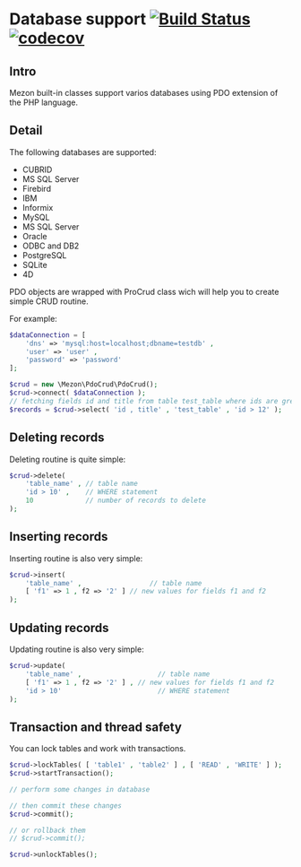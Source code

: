# Database support [![Build Status](https://travis-ci.com/alexdodonov/mezon-pdocrud.svg?branch=master)](https://travis-ci.com/alexdodonov/mezon-pdocrud) [![codecov](https://codecov.io/gh/alexdodonov/mezon-pdocrud/branch/master/graph/badge.svg)](https://codecov.io/gh/alexdodonov/mezon-pdocrud)
## Intro
Mezon built-in classes support varios databases using PDO extension of the PHP language.

## Detail
The following databases are supported:

- CUBRID
- MS SQL Server
- Firebird
- IBM
- Informix
- MySQL
- MS SQL Server
- Oracle
- ODBC and DB2
- PostgreSQL
- SQLite
- 4D

PDO objects are wrapped with ProCrud class wich will help you to create simple CRUD routine.

For example:

```PHP
$dataConnection = [
    'dns' => 'mysql:host=localhost;dbname=testdb' , 
    'user' => 'user' ,
    'password' => 'password'
];

$crud = new \Mezon\PdoCrud\PdoCrud();
$crud->connect( $dataConnection );
// fetching fields id and title from table test_table where ids are greater than 12
$records = $crud->select( 'id , title' , 'test_table' , 'id > 12' );
```

## Deleting records

Deleting routine is quite simple:

```PHP
$crud->delete( 
	'table_name' , // table name
	'id > 10' ,    // WHERE statement
	10             // number of records to delete
);
```

## Inserting records

Inserting routine is also very simple:

```PHP
$crud->insert( 
	'table_name' ,                 // table name
	[ 'f1' => 1 , f2 => '2' ] // new values for fields f1 and f2
);
```

## Updating records

Updating routine is also very simple:

```PHP
$crud->update( 
	'table_name' ,                   // table name
	[ 'f1' => 1 , f2 => '2' ] , // new values for fields f1 and f2
	'id > 10'                        // WHERE statement
);
```

## Transaction and thread safety

You can lock tables and work with transactions.

```PHP
$crud->lockTables( [ 'table1' , 'table2' ] , [ 'READ' , 'WRITE' ] );
$crud->startTransaction();

// perform some changes in database

// then commit these changes
$crud->commit();

// or rollback them
// $crud->commit();

$crud->unlockTables();
```